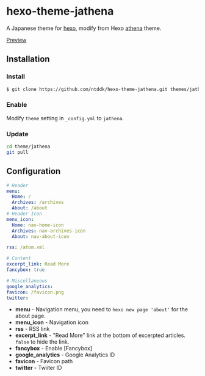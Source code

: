 # hexo-theme-jathena

A Japanese theme for [hexo](http://hexo.io/), modify from Hexo [athena](https://github.com/steven5538/hexo-theme-athena) theme.

[Preview](http://ntddk.github.io)

## Installation

### Install

``` bash
$ git clone https://github.com/ntddk/hexo-theme-jathena.git themes/jathena
```

### Enable

Modify `theme` setting in `_config.yml` to `jathena`.

### Update

``` bash
cd theme/jathena
git pull
```

## Configuration

``` yml
# Header
menu:
  Home: /
  Archives: /archives
  About: /about
# Header Icon
menu_icon:
  Home: nav-home-icon
  Archives: nav-archives-icon
  About: nav-about-icon

rss: /atom.xml

# Content
excerpt_link: Read More
fancybox: true

# Miscellaneous
google_analytics:
favicon: /favicon.png
twitter:
```

- **menu** - Navigation menu, you need to `hexo new page 'about'` for the about page.
- **menu_icon** - Navigation icon
- **rss** - RSS link
- **excerpt_link** - "Read More" link at the bottom of excerpted articles. `false` to hide the link.
- **fancybox** - Enable [Fancybox]
- **google_analytics** - Google Analytics ID
- **favicon** - Favicon path
- **twitter** - Twiiter ID
